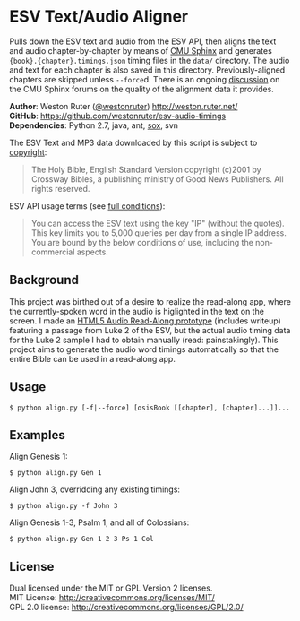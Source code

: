 ESV Text/Audio Aligner
======================

Pulls down the ESV text and audio from the ESV API, then aligns the text and
audio chapter-by-chapter by means of [CMU Sphinx](http://cmusphinx.sourceforge.net/)
and generates `{book}.{chapter}.timings.json` timing files in the `data/`
directory. The audio and text for each chapter is also saved in this directory.
Previously-aligned chapters are skipped unless `--force`d. There is an
ongoing [discussion](http://sourceforge.net/projects/cmusphinx/forums/forum/382337/topic/4503550)
on the CMU Sphinx forums on the quality of the alignment data it provides.

__Author__: Weston Ruter ([@westonruter](https://twitter.com/westonruter)) <http://weston.ruter.net/>  
__GitHub__: https://github.com/westonruter/esv-audio-timings  
__Dependencies__: Python 2.7, java, ant, [sox](http://sox.sourceforge.net/), svn

The ESV Text and MP3 data downloaded by this script is subject to [copyright](http://www.crossway.org/rights-permissions/esv/):

 > The Holy Bible, English Standard Version copyright (c)2001 by Crossway Bibles, a
 > publishing ministry of Good News Publishers. All rights reserved.

ESV API usage terms (see [full conditions](http://www.esvapi.org/#conditions)):

 > You can access the ESV text using the key "IP" (without the quotes). This
 > key limits you to 5,000 queries per day from a single IP address. You are
 > bound by the below conditions of use, including the non-commercial
 > aspects.

Background
----------

This project was birthed out of a desire to realize the read-along app, where
the currently-spoken word in the audio is higlighted in the text on the screen.
I made an [HTML5 Audio Read-Along prototype](http://weston.ruter.net/projects/html5-audio-read-along/)
(includes writeup) featuring a passage from Luke 2 of the ESV, but the actual audio timing
data for the Luke 2 sample I had to obtain manually (read: painstakingly). This
project aims to generate the audio word timings automatically so that the entire
Bible can be used in a read-along app.

Usage
-----

    $ python align.py [-f|--force] [osisBook [[chapter], [chapter]...]]...

Examples
--------

Align Genesis 1:

    $ python align.py Gen 1

Align John 3, overridding any existing timings:

    $ python align.py -f John 3

Align Genesis 1-3, Psalm 1, and all of Colossians:

    $ python align.py Gen 1 2 3 Ps 1 Col

License
-------
Dual licensed under the MIT or GPL Version 2 licenses.  
MIT License: http://creativecommons.org/licenses/MIT/  
GPL 2.0 license: http://creativecommons.org/licenses/GPL/2.0/
